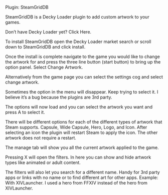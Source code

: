 Plugin: SteamGridDB

SteamGridDB is a Decky Loader plugin to add custom artwork to your games.

Don’t have Decky Loader yet? Click Here.


To install SteamGridDB open the Decky Loader market search or scroll down to SteamGridDB and click install.


Once the install is complete navigate to the game you would like to change the artwork for and press the three line button (start button) to bring up the option panel. Select Change Artwork.

Alternatively from the game page you can select the settings cog and select change artwork.

Sometimes the option in the menu will disappear. Keep trying to select it. I believe it’s a bug because the plugins are 3rd party.


The options will now load and you can select the artwork you want and press A to select it.

There will be different options for each of the different types of artwork that Steam supports. Capsule, Wide Capsule, Hero, Logo, and Icon. After selecting an icon the plugin will restart Steam to apply the icon. The other artwork does not require a restart.

The manage tab will show you all the current artwork applied to the game.

Pressing X will open the filters. In here you can show and hide artwork types like animated or adult content.

The filters will also let you search for a different name. Handy for 3rd party apps or links with no name or to find different art for other apps. Example: With XIVLauncher. I used a hero from FFXIV instead of the hero from XIVLauncher.
